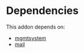 # Dependencies

This addon depends on:

- [mgmtsystem](https://github.com/bringout/oca-technical)
- [mail](https://github.com/bringout/oca-ocb-core/tree/11a704b400b8bf0763643e267bf123858a85c9e6/odoo-bringout-oca-ocb-mail)
